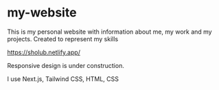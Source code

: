 # my-website
This is my personal website with information about me, my work and my projects.
Created to represent my skills

https://sholub.netlify.app/

Responsive design is under construction.

I use Next.js, Tailwind CSS, HTML, CSS
